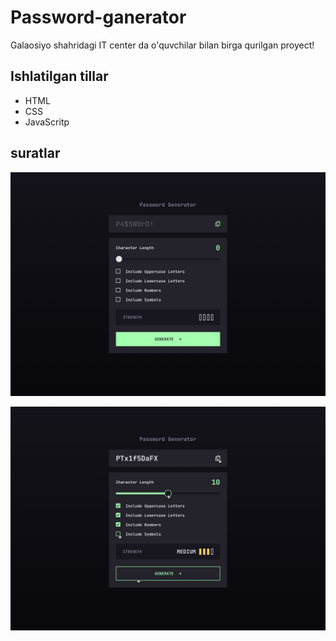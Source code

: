 # Password-ganerator

Galaosiyo shahridagi IT center da o'quvchilar bilan birga qurilgan proyect!


## Ishlatilgan tillar

- HTML
- CSS
- JavaScritp


## suratlar

![birinchi surat](password-generator.jpg)

![ikkinchi surat](password-generator-1.jpg)
